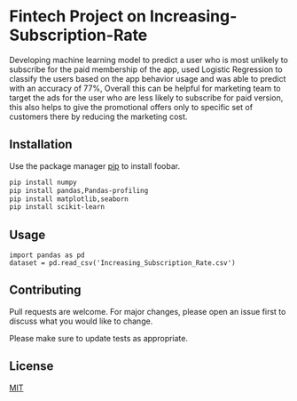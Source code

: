 # Fintech Project on Increasing-Subscription-Rate
Developing machine learning model to predict a user who is most unlikely to subscribe for the paid membership of the app, used Logistic Regression to classify the users based on the app behavior usage and was able to predict with an accuracy of 77%, Overall this can be helpful for marketing team to target the ads for the user who are less likely to subscribe for paid version, this also helps to give the promotional offers only to specific set of customers there by reducing the marketing cost.



## Installation

Use the package manager [pip](https://pip.pypa.io/en/stable/) to install foobar.

```bash
pip install numpy
pip install pandas,Pandas-profiling
pip install matplotlib,seaborn
pip install scikit-learn

```

## Usage

```import the packages
import pandas as pd
dataset = pd.read_csv('Increasing_Subscription_Rate.csv')
```

## Contributing
Pull requests are welcome. For major changes, please open an issue first to discuss what you would like to change.

Please make sure to update tests as appropriate.

## License
[MIT](https://choosealicense.com/licenses/mit/)
